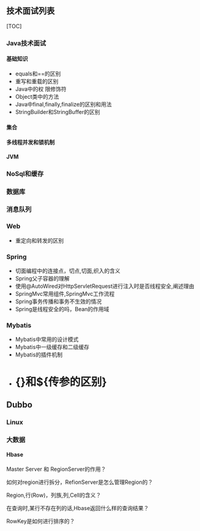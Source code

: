 ## 技术面试列表

[TOC]

### Java技术面试

#### 基础知识

- equals和==的区别
- 重写和重载的区别
- Java中的权 限修饰符
- Object类中的方法
- Java中final,finally,finalize的区别和用法
- StringBuilder和StringBuffer的区别

#### 集合

#### 多线程并发和锁机制

#### JVM

### NoSql和缓存

### 数据库

### 消息队列

### Web

- 重定向和转发的区别

### Spring

- 切面编程中的连接点，切点,切面,织入的含义
- Spring父子容器的理解
- 使用@AutoWired对HttpServletRequest进行注入时是否线程安全,阐述理由
- SpringMvc常用组件,SpringMvc工作流程
- Spring事务传播和事务不生效的情况
- Spring是线程安全的吗，Bean的作用域

### Mybatis

- Mybatis中常用的设计模式
- Mybatis中一级缓存和二级缓存
- Mybatis的插件机制
- # {}和${传参的区别}

## Dubbo

### Linux

### 大数据

#### Hbase

Master Server 和 RegionServer的作用？

如何对region进行拆分，RefionServer是怎么管理Region的？

Region,行(Row)，列族,列,Cell的含义？

在查询时,某行不存在列的话,Hbase返回什么样的查询结果？

RowKey是如何进行排序的？








